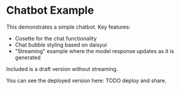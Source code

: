 # Chatbot Example

This demonstrates a simple chatbot. Key features:
- Cosette for the chat functionality
- Chat bubble styling based on daisyui
- "Streaming" example where the model response updates as it is generated

Included is a draft version without streaming.

You can see the deployed version here: TODO deploy and share.